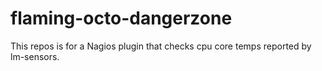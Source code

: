 # flaming-octo-dangerzone
This repos is for a Nagios plugin that checks cpu core temps reported by lm-sensors.  
